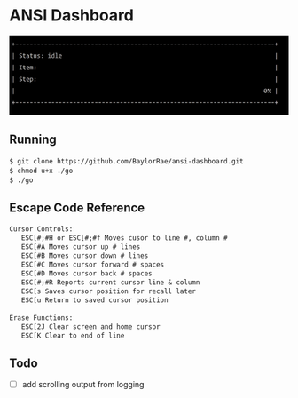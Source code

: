 # ANSI Dashboard

![Preview](./preview.gif)

## Running

```bash
$ git clone https://github.com/BaylorRae/ansi-dashboard.git
$ chmod u+x ./go
$ ./go
```

## Escape Code Reference

```
Cursor Controls:
   ESC[#;#H or ESC[#;#f Moves cusor to line #, column #
   ESC[#A Moves cursor up # lines
   ESC[#B Moves cursor down # lines
   ESC[#C Moves cursor forward # spaces
   ESC[#D Moves cursor back # spaces
   ESC[#;#R Reports current cursor line & column
   ESC[s Saves cursor position for recall later
   ESC[u Return to saved cursor position

Erase Functions:
   ESC[2J Clear screen and home cursor
   ESC[K Clear to end of line
```

## Todo

- [ ] add scrolling output from logging
